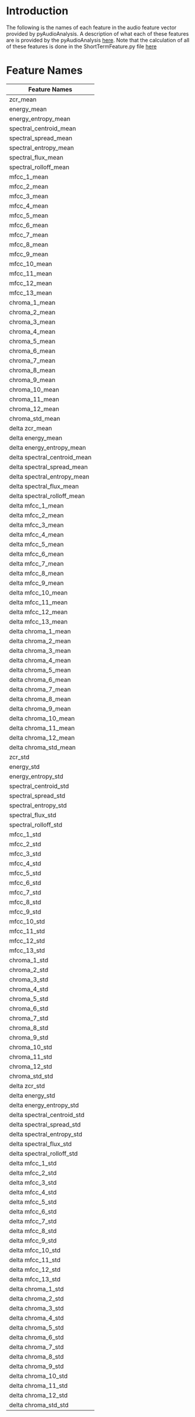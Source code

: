 # Introduction
The following is the names of each feature in the audio feature vector provided by pyAudioAnalysis. A description of what each of these features are is provided by the pyAudioAnalysis [here](https://github.com/tyiannak/pyAudioAnalysis/wiki/3.-Feature-Extraction). Note that the calculation of all of these features is done in the ShortTermFeature.py file [here](https://github.com/tyiannak/pyAudioAnalysis/blob/master/pyAudioAnalysis/ShortTermFeatures.py)

# Feature Names
| Feature Names |
|---------------| 
| zcr_mean |
| energy_mean |
| energy_entropy_mean |
| spectral_centroid_mean |
| spectral_spread_mean |
| spectral_entropy_mean |
| spectral_flux_mean |
| spectral_rolloff_mean |
| mfcc_1_mean |
| mfcc_2_mean |
| mfcc_3_mean |
| mfcc_4_mean |
| mfcc_5_mean |
| mfcc_6_mean |
| mfcc_7_mean |
| mfcc_8_mean |
| mfcc_9_mean |
| mfcc_10_mean |
| mfcc_11_mean |
| mfcc_12_mean |
| mfcc_13_mean |
| chroma_1_mean |
| chroma_2_mean |
| chroma_3_mean |
| chroma_4_mean |
| chroma_5_mean |
| chroma_6_mean |
| chroma_7_mean |
| chroma_8_mean |
| chroma_9_mean |
| chroma_10_mean |
| chroma_11_mean |
| chroma_12_mean |
| chroma_std_mean |
| delta zcr_mean |
| delta energy_mean |
| delta energy_entropy_mean |
| delta spectral_centroid_mean |
| delta spectral_spread_mean |
| delta spectral_entropy_mean |
| delta spectral_flux_mean |
| delta spectral_rolloff_mean |
| delta mfcc_1_mean |
| delta mfcc_2_mean |
| delta mfcc_3_mean |
| delta mfcc_4_mean |
| delta mfcc_5_mean |
| delta mfcc_6_mean |
| delta mfcc_7_mean |
| delta mfcc_8_mean |
| delta mfcc_9_mean |
| delta mfcc_10_mean |
| delta mfcc_11_mean |
| delta mfcc_12_mean |
| delta mfcc_13_mean |
| delta chroma_1_mean |
| delta chroma_2_mean |
| delta chroma_3_mean |
| delta chroma_4_mean |
| delta chroma_5_mean |
| delta chroma_6_mean |
| delta chroma_7_mean |
| delta chroma_8_mean |
| delta chroma_9_mean |
| delta chroma_10_mean |
| delta chroma_11_mean |
| delta chroma_12_mean |
| delta chroma_std_mean |
| zcr_std |
| energy_std |
| energy_entropy_std |
| spectral_centroid_std |
| spectral_spread_std |
| spectral_entropy_std |
| spectral_flux_std |
| spectral_rolloff_std |
| mfcc_1_std |
| mfcc_2_std |
| mfcc_3_std |
| mfcc_4_std |
| mfcc_5_std |
| mfcc_6_std |
| mfcc_7_std |
| mfcc_8_std |
| mfcc_9_std |
| mfcc_10_std |
| mfcc_11_std |
| mfcc_12_std |
| mfcc_13_std |
| chroma_1_std |
| chroma_2_std |
| chroma_3_std |
| chroma_4_std |
| chroma_5_std |
| chroma_6_std |
| chroma_7_std |
| chroma_8_std |
| chroma_9_std |
| chroma_10_std |
| chroma_11_std |
| chroma_12_std |
| chroma_std_std |
| delta zcr_std |
| delta energy_std |
| delta energy_entropy_std |
| delta spectral_centroid_std |
| delta spectral_spread_std |
| delta spectral_entropy_std |
| delta spectral_flux_std |
| delta spectral_rolloff_std |
| delta mfcc_1_std |
| delta mfcc_2_std |
| delta mfcc_3_std |
| delta mfcc_4_std |
| delta mfcc_5_std |
| delta mfcc_6_std |
| delta mfcc_7_std |
| delta mfcc_8_std |
| delta mfcc_9_std |
| delta mfcc_10_std |
| delta mfcc_11_std |
| delta mfcc_12_std |
| delta mfcc_13_std |
| delta chroma_1_std |
| delta chroma_2_std |
| delta chroma_3_std |
| delta chroma_4_std |
| delta chroma_5_std |
| delta chroma_6_std |
| delta chroma_7_std |
| delta chroma_8_std |
| delta chroma_9_std |
| delta chroma_10_std |
| delta chroma_11_std |
| delta chroma_12_std |
| delta chroma_std_std |
